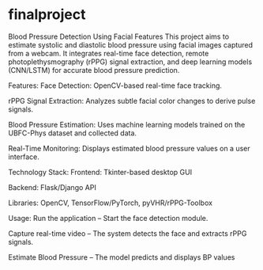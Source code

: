 # finalproject
Blood Pressure Detection Using Facial Features
This project aims to estimate systolic and diastolic blood pressure using facial images captured from a webcam. It integrates real-time face detection, remote photoplethysmography (rPPG) signal extraction, and deep learning models (CNN/LSTM) for accurate blood pressure prediction.

Features:
Face Detection: OpenCV-based real-time face tracking.

rPPG Signal Extraction: Analyzes subtle facial color changes to derive pulse signals.

Blood Pressure Estimation: Uses machine learning models trained on the UBFC-Phys dataset and collected data.

Real-Time Monitoring: Displays estimated blood pressure values on a user interface.

Technology Stack:
Frontend: Tkinter-based desktop GUI

Backend: Flask/Django API

Libraries: OpenCV, TensorFlow/PyTorch, pyVHR/rPPG-Toolbox

Usage:
Run the application – Start the face detection module.

Capture real-time video – The system detects the face and extracts rPPG signals.

Estimate Blood Pressure – The model predicts and displays BP values
